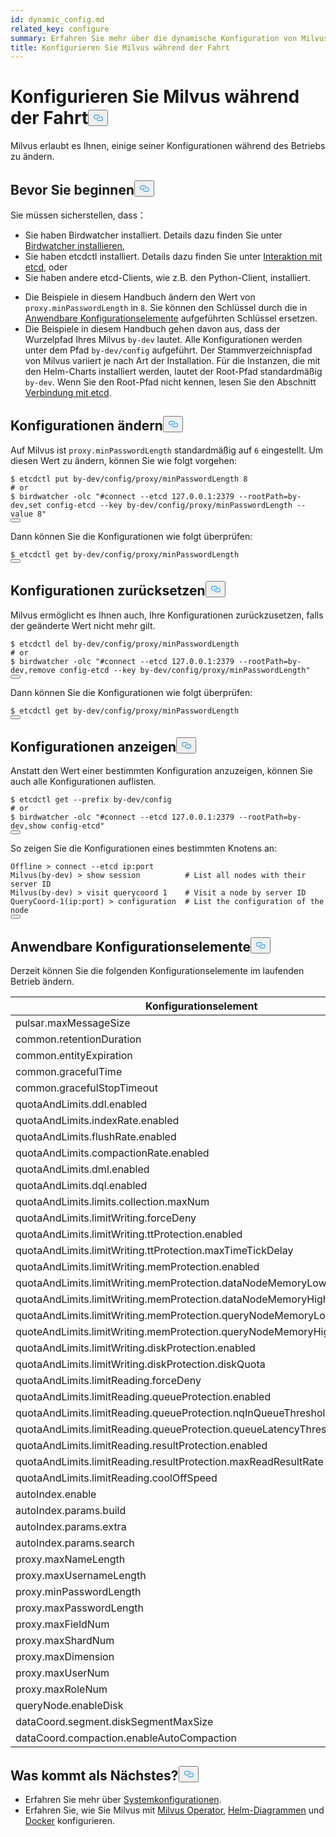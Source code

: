 ```yaml
---
id: dynamic_config.md
related_key: configure
summary: Erfahren Sie mehr über die dynamische Konfiguration von Milvus.
title: Konfigurieren Sie Milvus während der Fahrt
---
```

<h1 id="Configure-Milvus-on-the-Fly" class="common-anchor-header">Konfigurieren Sie Milvus während der Fahrt<button data-href="#Configure-Milvus-on-the-Fly" class="anchor-icon" translate="no">
      <svg translate="no"
        aria-hidden="true"
        focusable="false"
        height="20"
        version="1.1"
        viewBox="0 0 16 16"
        width="16"
      >
        <path
          fill="#0092E4"
          fill-rule="evenodd"
          d="M4 9h1v1H4c-1.5 0-3-1.69-3-3.5S2.55 3 4 3h4c1.45 0 3 1.69 3 3.5 0 1.41-.91 2.72-2 3.25V8.59c.58-.45 1-1.27 1-2.09C10 5.22 8.98 4 8 4H4c-.98 0-2 1.22-2 2.5S3 9 4 9zm9-3h-1v1h1c1 0 2 1.22 2 2.5S13.98 12 13 12H9c-.98 0-2-1.22-2-2.5 0-.83.42-1.64 1-2.09V6.25c-1.09.53-2 1.84-2 3.25C6 11.31 7.55 13 9 13h4c1.45 0 3-1.69 3-3.5S14.5 6 13 6z"
        ></path>
      </svg>
    </button></h1><p>Milvus erlaubt es Ihnen, einige seiner Konfigurationen während des Betriebs zu ändern.</p>
<h2 id="Before-you-start" class="common-anchor-header">Bevor Sie beginnen<button data-href="#Before-you-start" class="anchor-icon" translate="no">
      <svg translate="no"
        aria-hidden="true"
        focusable="false"
        height="20"
        version="1.1"
        viewBox="0 0 16 16"
        width="16"
      >
        <path
          fill="#0092E4"
          fill-rule="evenodd"
          d="M4 9h1v1H4c-1.5 0-3-1.69-3-3.5S2.55 3 4 3h4c1.45 0 3 1.69 3 3.5 0 1.41-.91 2.72-2 3.25V8.59c.58-.45 1-1.27 1-2.09C10 5.22 8.98 4 8 4H4c-.98 0-2 1.22-2 2.5S3 9 4 9zm9-3h-1v1h1c1 0 2 1.22 2 2.5S13.98 12 13 12H9c-.98 0-2-1.22-2-2.5 0-.83.42-1.64 1-2.09V6.25c-1.09.53-2 1.84-2 3.25C6 11.31 7.55 13 9 13h4c1.45 0 3-1.69 3-3.5S14.5 6 13 6z"
        ></path>
      </svg>
    </button></h2><p>Sie müssen sicherstellen, dass：</p>
<ul>
<li>Sie haben Birdwatcher installiert. Details dazu finden Sie unter <a href="/docs/de/birdwatcher_install_guides.md">Birdwatcher installieren</a>,</li>
<li>Sie haben etcdctl installiert. Details dazu finden Sie unter <a href="https://etcd.io/docs/v3.5/dev-guide/interacting_v3/">Interaktion mit etcd</a>, oder</li>
<li>Sie haben andere etcd-Clients, wie z.B. den Python-Client, installiert.</li>
</ul>
<div class="alert note">
<ul>
<li>Die Beispiele in diesem Handbuch ändern den Wert von <code translate="no">proxy.minPasswordLength</code> in <code translate="no">8</code>. Sie können den Schlüssel durch die in <a href="/docs/de/dynamic_config.md#Applicable-configuration-items">Anwendbare Konfigurationselemente</a> aufgeführten Schlüssel ersetzen.</li>
<li>Die Beispiele in diesem Handbuch gehen davon aus, dass der Wurzelpfad Ihres Milvus <code translate="no">by-dev</code> lautet. Alle Konfigurationen werden unter dem Pfad <code translate="no">by-dev/config</code> aufgeführt. Der Stammverzeichnispfad von Milvus variiert je nach Art der Installation. Für die Instanzen, die mit den Helm-Charts installiert werden, lautet der Root-Pfad standardmäßig <code translate="no">by-dev</code>. Wenn Sie den Root-Pfad nicht kennen, lesen Sie den Abschnitt <a href="/docs/de/birdwatcher_usage_guides.md#Connect-to-etcd">Verbindung mit etcd</a>.</li>
</ul>
</div>
<h2 id="Change-configurations" class="common-anchor-header">Konfigurationen ändern<button data-href="#Change-configurations" class="anchor-icon" translate="no">
      <svg translate="no"
        aria-hidden="true"
        focusable="false"
        height="20"
        version="1.1"
        viewBox="0 0 16 16"
        width="16"
      >
        <path
          fill="#0092E4"
          fill-rule="evenodd"
          d="M4 9h1v1H4c-1.5 0-3-1.69-3-3.5S2.55 3 4 3h4c1.45 0 3 1.69 3 3.5 0 1.41-.91 2.72-2 3.25V8.59c.58-.45 1-1.27 1-2.09C10 5.22 8.98 4 8 4H4c-.98 0-2 1.22-2 2.5S3 9 4 9zm9-3h-1v1h1c1 0 2 1.22 2 2.5S13.98 12 13 12H9c-.98 0-2-1.22-2-2.5 0-.83.42-1.64 1-2.09V6.25c-1.09.53-2 1.84-2 3.25C6 11.31 7.55 13 9 13h4c1.45 0 3-1.69 3-3.5S14.5 6 13 6z"
        ></path>
      </svg>
    </button></h2><p>Auf Milvus ist <code translate="no">proxy.minPasswordLength</code> standardmäßig auf <code translate="no">6</code> eingestellt. Um diesen Wert zu ändern, können Sie wie folgt vorgehen:</p>
<pre><code translate="no" class="language-shell">$ etcdctl put by-dev/config/proxy/minPasswordLength 8
<span class="hljs-comment"># or</span>
$ birdwatcher -olc <span class="hljs-string">&quot;#connect --etcd 127.0.0.1:2379 --rootPath=by-dev,set config-etcd --key by-dev/config/proxy/minPasswordLength --value 8&quot;</span>
<button class="copy-code-btn"></button></code></pre>
<p>Dann können Sie die Konfigurationen wie folgt überprüfen:</p>
<pre><code translate="no" class="language-shell">$ etcdctl <span class="hljs-keyword">get</span> <span class="hljs-keyword">by</span>-dev/config/proxy/minPasswordLength
<button class="copy-code-btn"></button></code></pre>
<h2 id="Roll-back-configurations" class="common-anchor-header">Konfigurationen zurücksetzen<button data-href="#Roll-back-configurations" class="anchor-icon" translate="no">
      <svg translate="no"
        aria-hidden="true"
        focusable="false"
        height="20"
        version="1.1"
        viewBox="0 0 16 16"
        width="16"
      >
        <path
          fill="#0092E4"
          fill-rule="evenodd"
          d="M4 9h1v1H4c-1.5 0-3-1.69-3-3.5S2.55 3 4 3h4c1.45 0 3 1.69 3 3.5 0 1.41-.91 2.72-2 3.25V8.59c.58-.45 1-1.27 1-2.09C10 5.22 8.98 4 8 4H4c-.98 0-2 1.22-2 2.5S3 9 4 9zm9-3h-1v1h1c1 0 2 1.22 2 2.5S13.98 12 13 12H9c-.98 0-2-1.22-2-2.5 0-.83.42-1.64 1-2.09V6.25c-1.09.53-2 1.84-2 3.25C6 11.31 7.55 13 9 13h4c1.45 0 3-1.69 3-3.5S14.5 6 13 6z"
        ></path>
      </svg>
    </button></h2><p>Milvus ermöglicht es Ihnen auch, Ihre Konfigurationen zurückzusetzen, falls der geänderte Wert nicht mehr gilt.</p>
<pre><code translate="no" class="language-shell">$ etcdctl <span class="hljs-keyword">del</span> by-dev/config/proxy/minPasswordLength 
<span class="hljs-comment"># or </span>
$ birdwatcher -olc <span class="hljs-string">&quot;#connect --etcd 127.0.0.1:2379 --rootPath=by-dev,remove config-etcd --key by-dev/config/proxy/minPasswordLength&quot;</span>
<button class="copy-code-btn"></button></code></pre>
<p>Dann können Sie die Konfigurationen wie folgt überprüfen:</p>
<pre><code translate="no" class="language-shell">$ etcdctl <span class="hljs-keyword">get</span> <span class="hljs-keyword">by</span>-dev/config/proxy/minPasswordLength
<button class="copy-code-btn"></button></code></pre>
<h2 id="View-configurations" class="common-anchor-header">Konfigurationen anzeigen<button data-href="#View-configurations" class="anchor-icon" translate="no">
      <svg translate="no"
        aria-hidden="true"
        focusable="false"
        height="20"
        version="1.1"
        viewBox="0 0 16 16"
        width="16"
      >
        <path
          fill="#0092E4"
          fill-rule="evenodd"
          d="M4 9h1v1H4c-1.5 0-3-1.69-3-3.5S2.55 3 4 3h4c1.45 0 3 1.69 3 3.5 0 1.41-.91 2.72-2 3.25V8.59c.58-.45 1-1.27 1-2.09C10 5.22 8.98 4 8 4H4c-.98 0-2 1.22-2 2.5S3 9 4 9zm9-3h-1v1h1c1 0 2 1.22 2 2.5S13.98 12 13 12H9c-.98 0-2-1.22-2-2.5 0-.83.42-1.64 1-2.09V6.25c-1.09.53-2 1.84-2 3.25C6 11.31 7.55 13 9 13h4c1.45 0 3-1.69 3-3.5S14.5 6 13 6z"
        ></path>
      </svg>
    </button></h2><p>Anstatt den Wert einer bestimmten Konfiguration anzuzeigen, können Sie auch alle Konfigurationen auflisten.</p>
<pre><code translate="no" class="language-shell">$ etcdctl <span class="hljs-keyword">get</span> --prefix <span class="hljs-keyword">by</span>-dev/config
<span class="hljs-meta"># or</span>
$ birdwatcher -olc <span class="hljs-string">&quot;#connect --etcd 127.0.0.1:2379 --rootPath=by-dev,show config-etcd&quot;</span>
<button class="copy-code-btn"></button></code></pre>
<p>So zeigen Sie die Konfigurationen eines bestimmten Knotens an:</p>
<pre><code translate="no" class="language-shell">Offline &gt; connect --etcd ip:port 
Milvus(by-dev) &gt; show session          <span class="hljs-comment"># List all nodes with their server ID</span>
Milvus(by-dev) &gt; visit querycoord <span class="hljs-number">1</span>    <span class="hljs-comment"># Visit a node by server ID</span>
QueryCoord-<span class="hljs-number">1</span>(ip:port) &gt; configuration  <span class="hljs-comment"># List the configuration of the node</span>
<button class="copy-code-btn"></button></code></pre>
<h2 id="Applicable-configuration-items" class="common-anchor-header">Anwendbare Konfigurationselemente<button data-href="#Applicable-configuration-items" class="anchor-icon" translate="no">
      <svg translate="no"
        aria-hidden="true"
        focusable="false"
        height="20"
        version="1.1"
        viewBox="0 0 16 16"
        width="16"
      >
        <path
          fill="#0092E4"
          fill-rule="evenodd"
          d="M4 9h1v1H4c-1.5 0-3-1.69-3-3.5S2.55 3 4 3h4c1.45 0 3 1.69 3 3.5 0 1.41-.91 2.72-2 3.25V8.59c.58-.45 1-1.27 1-2.09C10 5.22 8.98 4 8 4H4c-.98 0-2 1.22-2 2.5S3 9 4 9zm9-3h-1v1h1c1 0 2 1.22 2 2.5S13.98 12 13 12H9c-.98 0-2-1.22-2-2.5 0-.83.42-1.64 1-2.09V6.25c-1.09.53-2 1.84-2 3.25C6 11.31 7.55 13 9 13h4c1.45 0 3-1.69 3-3.5S14.5 6 13 6z"
        ></path>
      </svg>
    </button></h2><p>Derzeit können Sie die folgenden Konfigurationselemente im laufenden Betrieb ändern.</p>
<table>
<thead>
<tr><th>Konfigurationselement</th><th>Standardwert</th></tr>
</thead>
<tbody>
<tr><td>pulsar.maxMessageSize</td><td>5242880</td></tr>
<tr><td>common.retentionDuration</td><td>86400</td></tr>
<tr><td>common.entityExpiration</td><td>-1</td></tr>
<tr><td>common.gracefulTime</td><td>5000</td></tr>
<tr><td>common.gracefulStopTimeout</td><td>30</td></tr>
<tr><td>quotaAndLimits.ddl.enabled</td><td>FALSE</td></tr>
<tr><td>quotaAndLimits.indexRate.enabled</td><td>FALSE</td></tr>
<tr><td>quotaAndLimits.flushRate.enabled</td><td>FALSE</td></tr>
<tr><td>quotaAndLimits.compactionRate.enabled</td><td>FALSE</td></tr>
<tr><td>quotaAndLimits.dml.enabled</td><td>FALSE</td></tr>
<tr><td>quotaAndLimits.dql.enabled</td><td>FALSE</td></tr>
<tr><td>quotaAndLimits.limits.collection.maxNum</td><td>64</td></tr>
<tr><td>quotaAndLimits.limitWriting.forceDeny</td><td>FALSE</td></tr>
<tr><td>quotaAndLimits.limitWriting.ttProtection.enabled</td><td>FALSE</td></tr>
<tr><td>quotaAndLimits.limitWriting.ttProtection.maxTimeTickDelay</td><td>9223372036854775807</td></tr>
<tr><td>quotaAndLimits.limitWriting.memProtection.enabled</td><td>TRUE</td></tr>
<tr><td>quotaAndLimits.limitWriting.memProtection.dataNodeMemoryLowWaterLevel</td><td>0.85</td></tr>
<tr><td>quotaAndLimits.limitWriting.memProtection.dataNodeMemoryHighWaterLevel</td><td>0.95</td></tr>
<tr><td>quotaAndLimits.limitWriting.memProtection.queryNodeMemoryLowWaterLevel</td><td>0.85</td></tr>
<tr><td>quoteAndLimits.limitWriting.memProtection.queryNodeMemoryHighWaterLevel</td><td>0.95</td></tr>
<tr><td>quotaAndLimits.limitWriting.diskProtection.enabled</td><td>TRUE</td></tr>
<tr><td>quotaAndLimits.limitWriting.diskProtection.diskQuota</td><td>+INF</td></tr>
<tr><td>quotaAndLimits.limitReading.forceDeny</td><td>FALSE</td></tr>
<tr><td>quotaAndLimits.limitReading.queueProtection.enabled</td><td>FALSE</td></tr>
<tr><td>quotaAndLimits.limitReading.queueProtection.nqInQueueThreshold</td><td>9223372036854775807</td></tr>
<tr><td>quotaAndLimits.limitReading.queueProtection.queueLatencyThreshold</td><td>+INF</td></tr>
<tr><td>quotaAndLimits.limitReading.resultProtection.enabled</td><td>FALSE</td></tr>
<tr><td>quotaAndLimits.limitReading.resultProtection.maxReadResultRate</td><td>+INF</td></tr>
<tr><td>quotaAndLimits.limitReading.coolOffSpeed</td><td>0.9</td></tr>
<tr><td>autoIndex.enable</td><td>FALSE</td></tr>
<tr><td>autoIndex.params.build</td><td>""</td></tr>
<tr><td>autoIndex.params.extra</td><td>""</td></tr>
<tr><td>autoIndex.params.search</td><td>""</td></tr>
<tr><td>proxy.maxNameLength</td><td>255</td></tr>
<tr><td>proxy.maxUsernameLength</td><td>32</td></tr>
<tr><td>proxy.minPasswordLength</td><td>6</td></tr>
<tr><td>proxy.maxPasswordLength</td><td>256</td></tr>
<tr><td>proxy.maxFieldNum</td><td>64</td></tr>
<tr><td>proxy.maxShardNum</td><td>256</td></tr>
<tr><td>proxy.maxDimension</td><td>32768</td></tr>
<tr><td>proxy.maxUserNum</td><td>100</td></tr>
<tr><td>proxy.maxRoleNum</td><td>10</td></tr>
<tr><td>queryNode.enableDisk</td><td>TRUE</td></tr>
<tr><td>dataCoord.segment.diskSegmentMaxSize</td><td>2048</td></tr>
<tr><td>dataCoord.compaction.enableAutoCompaction</td><td>TRUE</td></tr>
</tbody>
</table>
<h2 id="Whats-next" class="common-anchor-header">Was kommt als Nächstes?<button data-href="#Whats-next" class="anchor-icon" translate="no">
      <svg translate="no"
        aria-hidden="true"
        focusable="false"
        height="20"
        version="1.1"
        viewBox="0 0 16 16"
        width="16"
      >
        <path
          fill="#0092E4"
          fill-rule="evenodd"
          d="M4 9h1v1H4c-1.5 0-3-1.69-3-3.5S2.55 3 4 3h4c1.45 0 3 1.69 3 3.5 0 1.41-.91 2.72-2 3.25V8.59c.58-.45 1-1.27 1-2.09C10 5.22 8.98 4 8 4H4c-.98 0-2 1.22-2 2.5S3 9 4 9zm9-3h-1v1h1c1 0 2 1.22 2 2.5S13.98 12 13 12H9c-.98 0-2-1.22-2-2.5 0-.83.42-1.64 1-2.09V6.25c-1.09.53-2 1.84-2 3.25C6 11.31 7.55 13 9 13h4c1.45 0 3-1.69 3-3.5S14.5 6 13 6z"
        ></path>
      </svg>
    </button></h2><ul>
<li>Erfahren Sie mehr über <a href="/docs/de/system_configuration.md">Systemkonfigurationen</a>.</li>
<li>Erfahren Sie, wie Sie Milvus mit <a href="/docs/de/configure_operator.md">Milvus Operator</a>, <a href="/docs/de/configure-helm.md">Helm-Diagrammen</a> und <a href="/docs/de/configure-docker.md">Docker</a> konfigurieren.</li>
</ul>
